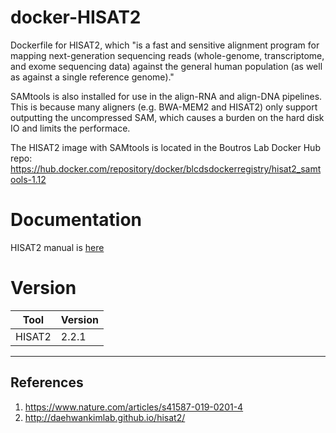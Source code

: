 # docker-HISAT2
Dockerfile for HISAT2, which "is a fast and sensitive alignment program for mapping next-generation sequencing reads (whole-genome, transcriptome, and exome sequencing data) against the general human population (as well as against a single reference genome)."

SAMtools is also installed for use in the align-RNA and align-DNA pipelines.
This is because many aligners (e.g. BWA-MEM2 and HISAT2) only support outputting the uncompressed SAM, which causes a burden on the hard disk IO and limits the performace.

The HISAT2 image with SAMtools is located in the Boutros Lab Docker Hub repo: https://hub.docker.com/repository/docker/blcdsdockerregistry/hisat2_samtools-1.12

# Documentation
HISAT2 manual is [here](http://daehwankimlab.github.io/hisat2/manual/)

# Version
| Tool | Version |
|------|---------|
| HISAT2 | 2.2.1 |

---

## References

1. https://www.nature.com/articles/s41587-019-0201-4
2. http://daehwankimlab.github.io/hisat2/

